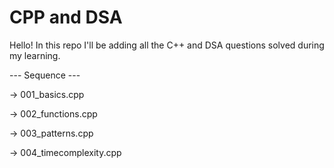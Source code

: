 # CPP and DSA
Hello! In this repo I'll be adding all the C++ and DSA questions solved during my learning.

--- Sequence ---

-> 001_basics.cpp

-> 002_functions.cpp

-> 003_patterns.cpp

-> 004_timecomplexity.cpp

